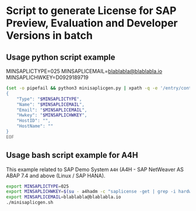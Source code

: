 Script to generate License for SAP Preview, Evaluation and Developer Versions in batch
===

Usage python script example
---

MINSAPLICTYPE=025
MINSAPLICEMAIL=blablabla@blablabla.io
MINSAPLICHWKEY=D0929189719

```bash
(set -o pipefail && python3 minisaplicgen.py | xpath -q -e '/entry/content/m:properties/d:Licensekey/text()')<<EOF
{
    "Type": "$MINSAPLICTYPE",
    "Name": "$MINSAPLICEMAIL",
    "Email": "$MINSAPLICEMAIL",
    "Hwkey": "$MINSAPLICHWKEY",
    "HostID": "",
    "HostName": ""
}
EOF
```

Usage bash script example for A4H
---

This example related to SAP Demo System `A4H` (A4H - SAP NetWeaver AS ABAP 7.4 and above (Linux / SAP HANA).

```bash
export MINSAPLICTYPE=025
export MINSAPLICHWKEY=$(su - a4hadm -c "saplicense -get | grep -i hardware | tr -d '[:space:]' | sed 's/.*=//'")
export MINSAPLICEMAIL=blablabla@blablabla.io
./minisaplicgen.sh
```
